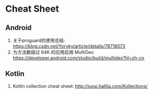 # Cheat Sheet

## Android
1. 关于proguard的使用总结: https://blog.csdn.net/Yoryky/article/details/78718073
2. 为方法数超过 64K 的应用启用 MultiDex: https://developer.android.com/studio/build/multidex?hl=zh-cn

## Kotlin
1. Kotlin collection cheat sheet: http://jussi.hallila.com/Kollections/
